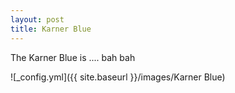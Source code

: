 ```yaml
---
layout: post
title: Karner Blue
---
```


The Karner Blue is .... bah bah

![_config.yml]({{ site.baseurl }}/images/Karner Blue)
